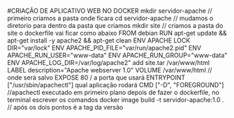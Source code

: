 #CRIAÇÃO DE APLICATIVO WEB NO DOCKER
mkdir servidor-apache // primeiro criamos a pasta onde ficara
cd servidor-apache // mudamos o diretorio para dentro da pasta que criamos
mkdir site // criamos a pasta do site
o dockerfile vai ficar como abaixo
FROM debian
RUN apt-get update && apt-get install -y apache2 && apt-get clean
ENV APACHE LOCK DIR="var/lock"
ENV APACHE_PID_FILE="var/run/apache2.pid"
ENV APACHE_RUN_USER="www-data"
ENV APACHE_RUN_GROUP="www-data"
ENV APACHE_LOG_DIR=/var/log/apache2"
add site.tar /var/www/html
LABEL description="Apache webserver 1.0"
VOLUME /var/www/html // onde será salvo
EXPOSE 80 / a porta que usará
ENTRYPOINT ["/usr/sbin/apachectl"] qual aplicação rodará
CMD ["-D", "FOREGROUND"] //apachectl executado em primeiro plano
depois de fazer o dockerfile, no terminal escrever os comandos
docker image build -t servidor-apache:1.0 . // após os dois pontos é a tag da versão